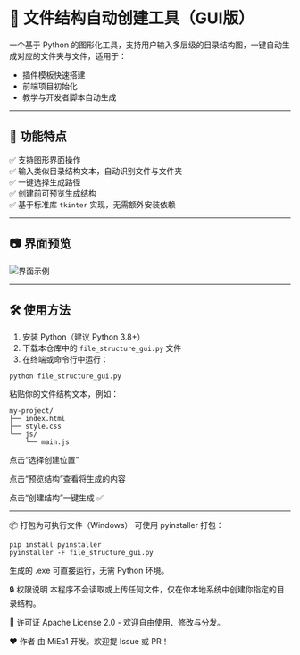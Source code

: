 # 📁 文件结构自动创建工具（GUI版）

一个基于 Python 的图形化工具，支持用户输入多层级的目录结构图，一键自动生成对应的文件夹与文件，适用于：

- 插件模板快速搭建
- 前端项目初始化
- 教学与开发者脚本自动生成

---

## 🎉 功能特点

✅ 支持图形界面操作  
✅ 输入类似目录结构文本，自动识别文件与文件夹  
✅ 一键选择生成路径  
✅ 创建前可预览生成结构  
✅ 基于标准库 `tkinter` 实现，无需额外安装依赖

---

## 📷 界面预览

![界面示例](https://your-screenshot-url-here.com/optional.png)

---

## 🛠️ 使用方法

1. 安装 Python（建议 Python 3.8+）
2. 下载本仓库中的 `file_structure_gui.py` 文件
3. 在终端或命令行中运行：

```
python file_structure_gui.py
```
粘贴你的文件结构文本，例如：

```
my-project/
├── index.html
├── style.css
└── js/
    └── main.js
```

点击“选择创建位置”

点击“预览结构”查看将生成的内容

点击“创建结构”一键生成 ✅

--- 

📦 打包为可执行文件（Windows）
可使用 pyinstaller 打包：

```
pip install pyinstaller
pyinstaller -F file_structure_gui.py
```

生成的 .exe 可直接运行，无需 Python 环境。

🔒 权限说明
本程序不会读取或上传任何文件，仅在你本地系统中创建你指定的目录结构。

📄 许可证
Apache License 2.0 - 欢迎自由使用、修改与分发。

❤️ 作者
由 MiEa1 开发。欢迎提 Issue 或 PR！
